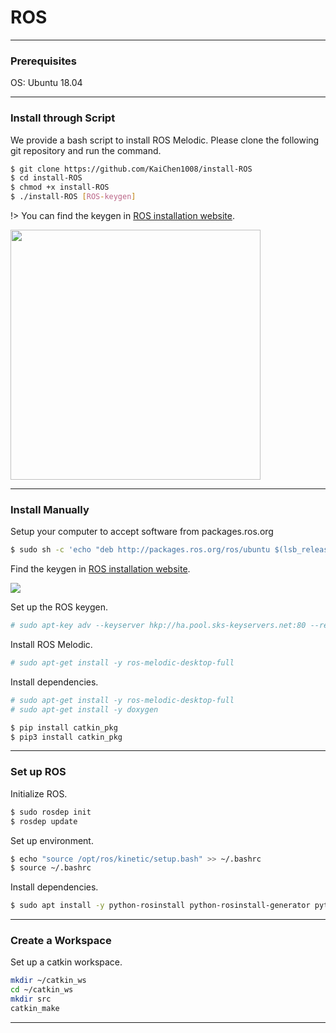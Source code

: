 ROS
===

---
<!-- 請參考 https://elsa-lab.github.io/training-noodles/guide/installation.html -->

### Prerequisites

OS: Ubuntu 18.04

---

### Install through Script
We provide a bash script to install ROS Melodic. Please clone the following git repository and run the command.

```bash
$ git clone https://github.com/KaiChen1008/install-ROS
$ cd install-ROS 
$ chmod +x install-ROS
$ ./install-ROS [ROS-keygen]
```

!> You can find the keygen in [ROS installation website](http://wiki.ros.org/melodic/Installation/Ubuntu).

<!-- ![](https://i.imgur.com/aoVbqIw.png) -->
<img src=https://i.imgur.com/aoVbqIw.png height=400px align="middle">

---

### Install Manually

Setup your computer to accept software from packages.ros.org
```bash
$ sudo sh -c 'echo "deb http://packages.ros.org/ros/ubuntu $(lsb_release -sc) main" > /etc/apt/sources.list.d/ros-latest.list'

```

Find the keygen in [ROS installation website](http://wiki.ros.org/melodic/Installation/Ubuntu).

![](https://i.imgur.com/aoVbqIw.png)


Set up the ROS keygen.

```bash
# sudo apt-key adv --keyserver hkp://ha.pool.sks-keyservers.net:80 --recv-key [KEYGEN]
```

Install ROS Melodic.
```bash
# sudo apt-get install -y ros-melodic-desktop-full
```

Install dependencies.

```bash
# sudo apt-get install -y ros-melodic-desktop-full
# sudo apt-get install -y doxygen

$ pip install catkin_pkg
$ pip3 install catkin_pkg
```
---

### Set up ROS

Initialize ROS.

```bash
$ sudo rosdep init
$ rosdep update
```

Set up environment.
```bash
$ echo "source /opt/ros/kinetic/setup.bash" >> ~/.bashrc
$ source ~/.bashrc
```


Install dependencies.
```bash
$ sudo apt install -y python-rosinstall python-rosinstall-generator python-wstool build-essential
```


---

### Create a Workspace

Set up a catkin workspace.

```bash
mkdir ~/catkin_ws
cd ~/catkin_ws
mkdir src
catkin_make

```
---
